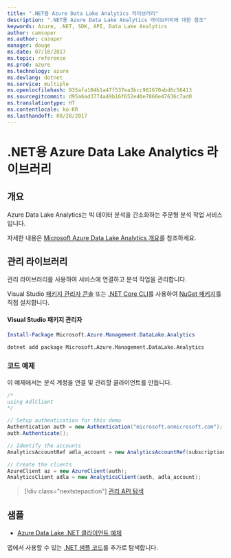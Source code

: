 ```yaml
---
title: ".NET용 Azure Data Lake Analytics 라이브러리"
description: ".NET용 Azure Data Lake Analytics 라이브러리에 대한 참조"
keywords: Azure, .NET, SDK, API, Data Lake Analytics
author: camsoper
ms.author: casoper
manager: douge
ms.date: 07/18/2017
ms.topic: reference
ms.prod: azure
ms.technology: azure
ms.devlang: dotnet
ms.service: multiple
ms.openlocfilehash: 935afa104b1a47f537ea3bcc981670abd6c56413
ms.sourcegitcommit: d95a6ad3774a49b16f652e40e7860e47636c7ad0
ms.translationtype: HT
ms.contentlocale: ko-KR
ms.lasthandoff: 08/28/2017
---
```

# <a name="azure-data-lake-analytics-libraries-for-net"></a>.NET용 Azure Data Lake Analytics 라이브러리

## <a name="overview"></a>개요

Azure Data Lake Analytics는 빅 데이터 분석을 간소화하는 주문형 분석 작업 서비스입니다.

자세한 내용은 [Microsoft Azure Data Lake Analytics 개요](/azure/data-lake-analytics/data-lake-analytics-overview)를 참조하세요.

## <a name="management-library"></a>관리 라이브러리

관리 라이브러리를 사용하여 서비스에 연결하고 분석 작업을 관리합니다.

Visual Studio [패키지 관리자 콘솔][PackageManager] 또는 [.NET Core CLI][DotNetCLI]를 사용하여 [NuGet 패키지](https://www.nuget.org/packages/Microsoft.Azure.Management.DataLake.Analytics)를 직접 설치합니다.

#### <a name="visual-studio-package-manager"></a>Visual Studio 패키지 관리자

```powershell
Install-Package Microsoft.Azure.Management.DataLake.Analytics
```

```bash
dotnet add package Microsoft.Azure.Management.DataLake.Analytics
```

### <a name="code-example"></a>코드 예제

이 예제에서는 분석 계정을 연결 및 관리할 클라이언트를 만듭니다.

```csharp
/*
using AdlClient 
*/

// Setup authentication for this demo
Authentication auth = new Authentication("microsoft.onmicrosoft.com"); // change this to YOUR tenant
auth.Authenticate();

// Identify the accounts
AnalyticsAccountRef adla_account = new AnalyticsAccountRef(subscriptionId, resourceGroup, userName);

// Create the clients
AzureClient az = new AzureClient(auth);
AnalyticsClient adla = new AnalyticsClient(auth, adla_account);
```

> [!div class="nextstepaction"]
> [관리 API 탐색](/dotnet/api/overview/azure/datalakeanalytics/management)

## <a name="samples"></a>샘플
* [Azure Data Lake .NET 클라이언트 예제](https://azure.microsoft.com/en-us/resources/samples/data-lake-dotnet-client/)

앱에서 사용할 수 있는 [.NET 샘플 코드](https://azure.microsoft.com/resources/samples/?platform=dotnet)를 추가로 탐색합니다.

[PackageManager]: https://docs.microsoft.com/nuget/tools/package-manager-console
[DotNetCLI]: https://docs.microsoft.com/en-us/dotnet/core/tools/dotnet-add-package
